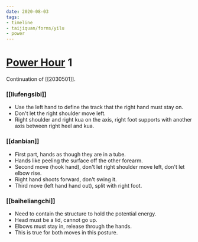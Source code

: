 ```yaml
---
date: 2020-08-03
tags:
- timeline
- taijiquan/forms/yilu
- power
---
```


# [Power Hour](http://practicalmethod.com/2020/08/pm-power-hour-classes/) 1

Continuation of [[2030501]].

### [[liufengsibi]]
* Use the left hand to define the track that the right hand must stay on.
* Don't let the right shoulder move left.
* Right shoulder and right kua on the axis, right foot supports with another axis between right heel and kua.

### [[danbian]]
* First part, hands as though they are in a tube.
* Hands like peeling the surface off the other forearm.
* Second move (hook hand), don't let right shoulder move left, don't let elbow rise.
* Right hand shoots forward, don't swing it.
* Third move (left hand hand out), split with right foot.

### [[baiheliangchi]]
* Need to contain the structure to hold the potential energy.
* Head must be a lid, cannot go up.
* Elbows must stay in, release through the hands.
* This is true for both moves in this posture.
